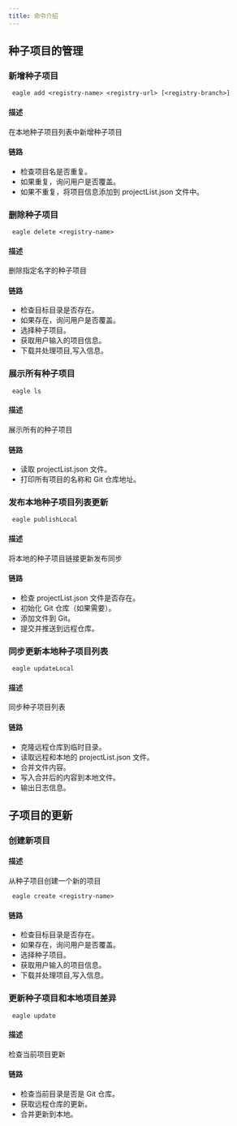 ```yaml
---
title: 命令介绍
---
```

## 种子项目的管理

### 新增种子项目
```shell
 eagle add <registry-name> <registry-url> [<registry-branch>]
```
#### 描述
 在本地种子项目列表中新增种子项目
#### 链路
- 检查项目名是否重复。
- 如果重复，询问用户是否覆盖。
- 如果不重复，将项目信息添加到 projectList.json 文件中。


### 删除种子项目
```shell
 eagle delete <registry-name>
```
#### 描述
 删除指定名字的种子项目
#### 链路
- 检查目标目录是否存在。
- 如果存在，询问用户是否覆盖。
- 选择种子项目。
- 获取用户输入的项目信息。
- 下载并处理项目,写入信息。

### 展示所有种子项目
```shell
 eagle ls 
```
#### 描述
  展示所有的种子项目
#### 链路
- 读取 projectList.json 文件。
- 打印所有项目的名称和 Git 仓库地址。

### 发布本地种子项目列表更新
```shell
 eagle publishLocal 
```
#### 描述
  将本地的种子项目链接更新发布同步
#### 链路
- 检查 projectList.json 文件是否存在。
- 初始化 Git 仓库（如果需要）。
- 添加文件到 Git。
- 提交并推送到远程仓库。

### 同步更新本地种子项目列表
```shell
 eagle updateLocal 
```
#### 描述
   同步种子项目列表
#### 链路
- 克隆远程仓库到临时目录。
- 读取远程和本地的 projectList.json 文件。
- 合并文件内容。
- 写入合并后的内容到本地文件。
- 输出日志信息。


## 子项目的更新

### 创建新项目
#### 描述
 从种子项目创建一个新的项目
```shell
 eagle create <registry-name>
```
#### 链路
- 检查目标目录是否存在。
- 如果存在，询问用户是否覆盖。
- 选择种子项目。
- 获取用户输入的项目信息。
- 下载并处理项目,写入信息。


### 更新种子项目和本地项目差异
```shell
 eagle update 
```
#### 描述
   检查当前项目更新
#### 链路
- 检查当前目录是否是 Git 仓库。
- 获取远程仓库的更新。
- 合并更新到本地。

